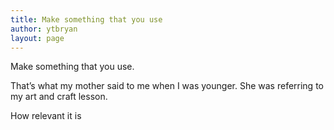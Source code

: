 ```yaml
---
title: Make something that you use
author: ytbryan
layout: page
---
```

Make something that you use.

That&#8217;s what my mother said to me when I was younger. She was referring to my art and craft lesson.

How relevant it is